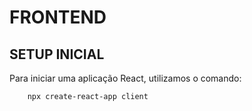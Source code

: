 # FRONTEND

## SETUP INICIAL

Para iniciar uma aplicação React, utilizamos o comando: 

```bash
    npx create-react-app client
 ```